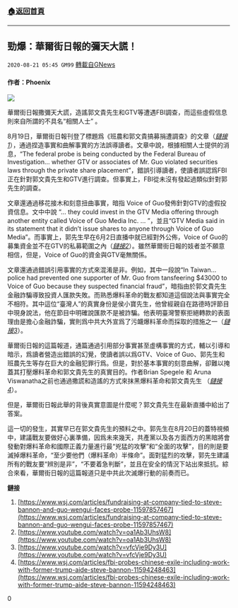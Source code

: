 ###  [:house:返回首頁](https://github.com/ourhimalayas/txt)
---

## 勁爆：華爾街日報的彌天大謊！
`2020-08-21 05:45 GM99` [轉載自GNews](https://gnews.org/zh-hant/309372/)

#### **作者：Phoenix**

![](https://s3.amazonaws.com/gnews-media-offload/wp-content/uploads/2020/08/21052937/Cover2.png)

華爾街日報撒彌天大謊，造謠郭文貴先生和GTV等遭遇FBI調查，而這些虛假信息則來自所謂的不具名“相關人士” 。

8月19日，華爾街日報刊登了標題爲《班農和郭文貴搞募捐遭調查》的文章（*[鏈接1](https://www.wsj.com/articles/fundraising-at-company-tied-to-steve-bannon-and-guo-wengui-faces-probe-11597857467)*），通過捏造事實和曲解事實的方法誤導讀者。文章中說，根據相關人士提供的消息，“The federal probe is being conducted by the Federal Bureau of Investigation… whether GTV or associates of Mr. Guo violated securities laws through the private share placement”，錯誤引導讀者，使讀者誤認爲FBI正在針對郭文貴先生和GTV進行調查。但事實上，FBI從未沒有發起過類似針對郭先生的調查。

文章還通過移花接木和刻意扭曲事實，暗指 Voice of Guo發佈針對GTV的虛假投資信息。文中中說 “… they could invest in the GTV Media offering through another entity called Voice of Guo Media Inc. … ”，並且“GTV Media said in its statement that it didn’t issue shares to anyone through Voice of Guo Media”。而事實上，郭先生早在6月2日直播中就已經對外公佈，Voice of Guo的募集資金並不在GTV的私募範圍之內（*[鏈接2](https://www.youtube.com/watch?v=oa1Ab3UhsW8)*）。雖然華爾街日報的妓者並不願意相信，但是，Voice of Guo的資金與GTV毫無關係。

文章還通過錯誤引用事實的方式來混淆是非。例如，其中一段說“In Taiwan…police had prevented one supporter of Mr. Guo from tansfeering $43000 to Voice of Guo because they suspected financial fraud”，暗指由於郭文貴先生金融詐騙導致投資人匯款失敗。而熟悉爆料革命的戰友都知道這個說法與事實完全不相符。其中這位“臺灣人”的真實身份是侯小寶先生，他曾經親自在路德時評節目中現身說法，他在節目中明確說匯款不是被詐騙。他表明臺灣警察拒絕轉款的表面理由是擔心金融詐騙，實則爲中共大外宣爲了污衊爆料革命而採取的措施之一（*[鏈接3](https://www.youtube.com/watch?v=vfcVje9Dy3U)*）。

華爾街日報的這篇報道，通篇通過引用部分事實甚至虛構事實的方式，輔以引導和暗示，爲讀者營造出錯誤的幻覺，使讀者誤以爲GTV、Voice of Guo、郭先生和班農先生等存在巨大的金融犯罪行爲。但是，對於基本事實的刻意曲解，卻難以掩蓋其打壓爆料革命和郭文貴先生的真實目的。作者Brian Spegele 和 Aruna Viswanatha之前也通過撒謊和造謠的方式來抹黑爆料革命和郭文貴先生 （*[鏈接4](https://www.wsj.com/articles/fbi-probes-chinese-exile-including-work-with-former-trump-aide-steve-bannon-11594248463)*）。

但是，華爾街日報此舉的背後真實意圖是什麼呢？郭文貴先生在最新直播中給出了答案。

這一切的發生，其實早已在郭文貴先生的預料之中。郭先生在8月20日的蓋特視頻中，建議戰友要做好心裏準備，因爲未來幾天，共產黨以及各方面西方的黑暗將會發動對爆料革命和國際正義力量進行最“兇猛的攻擊”和“全面的攻擊”，目的則是要滅掉爆料革命，“至少要他們（爆料革命）半條命”。面對猛烈的攻擊，郭先生建議所有的戰友要“辨別是非”，“不要着急判斷”，並且在安全的情況下站出來抵抗。綜合來看，華爾街日報的這篇報道只是中共此次滅爆行動的前奏而已。

**鏈接**
1. [https://www.wsj.com/articles/fundraising-at-company-tied-to-steve-bannon-and-guo-wengui-faces-probe-11597857467](https://www.wsj.com/articles/fundraising-at-company-tied-to-steve-bannon-and-guo-wengui-faces-probe-11597857467)
2. [https://www.youtube.com/watch?v=oa1Ab3UhsW8](https://www.youtube.com/watch?v=oa1Ab3UhsW8)
3. [https://www.youtube.com/watch?v=vfcVje9Dy3U](https://www.youtube.com/watch?v=vfcVje9Dy3U)
4. [https://www.wsj.com/articles/fbi-probes-chinese-exile-including-work-with-former-trump-aide-steve-bannon-11594248463](https://www.wsj.com/articles/fbi-probes-chinese-exile-including-work-with-former-trump-aide-steve-bannon-11594248463)

0
